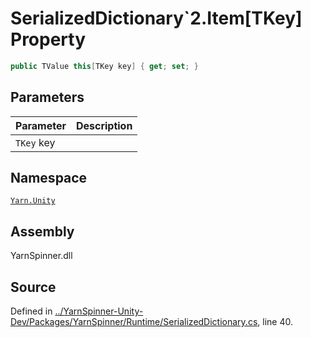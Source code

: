 <!-- This file was generated by a tool. Do not edit this file by hand. -->

# SerializedDictionary`2.Item[TKey] Property


```csharp
public TValue this[TKey key] { get; set; }
```

## Parameters
|Parameter|Description|
|:---|:---|
|`TKey` key||


## Namespace
[`Yarn.Unity`](/api/csharp/yarn.unity/README.md)

## Assembly
YarnSpinner.dll

## Source
Defined in [../YarnSpinner-Unity-Dev/Packages/YarnSpinner/Runtime/SerializedDictionary.cs](https://github.com/YarnSpinnerTool/YarnSpinner-Unity//blob/develop/Runtime/SerializedDictionary.cs#L40), line 40.
